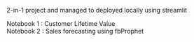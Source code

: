 2-in-1 project and managed to deployed locally using streamlit

Notebook 1 : Customer Lifetime Value<br>
Notebook 2 : Sales forecasting using fbProphet
